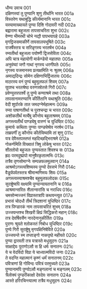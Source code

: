 धौम्य उवाच	001  
दक्षिणस्यां तु पुण्यानि शृणु तीर्थानि भारत	001a  
विस्तरेण यथाबुद्धि कीर्त्यमानानि भारत	001c  
यस्यामाख्यायते पुण्या दिशि गोदावरी नदी	002a  
बह्वारामा बहुजला तापसाचरिता शुभा	002c  
वेण्णा भीमरथी चोभे नद्यौ पापभयापहे	003a  
मृगद्विजसमाकीर्णे तापसालयभूषिते	003c  
राजर्षेस्तत्र च सरिन्नृगस्य भरतर्षभ	004a  
रम्यतीर्था बहुजला पयोष्णी द्विजसेविता	004c  
अपि चात्र महायोगी मार्कण्डेयो महातपाः	005a  
अनुवंष्यां जगौ गाथां नृगस्य धरणीपतेः	005c  
नृगस्य यजमानस्य प्रत्यक्षमिति नः श्रुतम्	006a  
अमाद्यदिन्द्रः सोमेन दक्षिणाभिर्द्विजातयः	006c  
माठरस्य वनं पुण्यं बहुमूलफलं शिवम्	007a  
यूपश्च भरतश्रेष्ठ वरुणस्रोतसे गिरौ	007c  
प्रवेण्युत्तरपार्श्वे तु पुण्ये कण्वाश्रमे तथा	008a  
तापसानामरण्यानि कीर्तितानि यथाश्रुति	008c  
वेदी शूर्पारके तात जमदग्नेर्महात्मनः	009a  
रम्या पाषाणतीर्था च पुरश्चन्द्रा च भारत	009c  
अशोकतीर्थं मर्त्येषु कौन्तेय बहुलाश्रमम्	010a  
अगस्त्यतीर्थं पाण्ड्येषु वारुणं च युधिष्ठिर	010c  
कुमार्यः कथिताः पुण्याः पाण्ड्येष्वेव नरर्षभ	011a  
ताम्रपर्णीं तु कौन्तेय कीर्तयिष्यामि तां शृणु	011c  
यत्र देवैस्तपस्तप्तं महदिच्छद्भिराश्रमे	012a  
गोकर्णमिति विख्यातं त्रिषु लोकेषु भारत	012c  
शीततोयो बहुजलः पुण्यस्तात शिवश्च सः	013a  
ह्रदः परमदुष्प्रापो मानुषैरकृतात्मभिः	013c  
तत्रैव तृणसोमाग्नेः सम्पन्नफलमूलवान्	014a  
आश्रमोऽगस्त्यशिष्यस्य पुण्यो देवसभे गिरौ	014c  
वैडूर्यपर्वतस्तत्र श्रीमान्मणिमयः शिवः	015a  
अगस्त्यस्याश्रमश्चैव बहुमूलफलोदकः	015c  
सुराष्ट्रेष्वपि वक्ष्यामि पुण्यान्यायतनानि च	016a  
आश्रमान्सरितः शैलान्सरांसि च नराधिप	016c  
चमसोन्मज्जनं विप्रास्तत्रापि कथयन्त्युत	017a  
प्रभासं चोदधौ तीर्थं त्रिदशानां युधिष्ठिर	017c  
तत्र पिण्डारकं नाम तापसाचरितं शुभम्	018a  
उज्जयन्तश्च शिखरी क्षिप्रं सिद्धिकरो महान्	018c  
तत्र देवर्षिवर्येण नारदेनानुकीर्तितः	019a  
पुराणः श्रूयते श्लोकस्तं निबोध युधिष्ठिर	019c  
पुण्ये गिरौ सुराष्ट्रेषु मृगपक्षिनिषेविते	020a  
उज्जयन्ते स्म तप्ताङ्गो नाकपृष्ठे महीयते	020c  
पुण्या द्वारवती तत्र यत्रास्ते मधुसूदनः	021a  
साक्षाद्देवः पुराणोऽसौ स हि धर्मः सनातनः	021c  
ये च वेदविदो विप्रा ये चाध्यात्मविदो जनाः	022a  
ते वदन्ति महात्मानं कृष्णं धर्मं सनातनम्	022c  
पवित्राणां हि गोविन्दः पवित्रं परमुच्यते	023a  
पुण्यानामपि पुण्योऽसौ मङ्गलानां च मङ्गलम्	023c  
त्रैलोक्यं पुण्डरीकाक्षो देवदेवः सनातनः	024a  
आस्ते हरिरचिन्त्यात्मा तत्रैव मधुसूदनः	024c  
